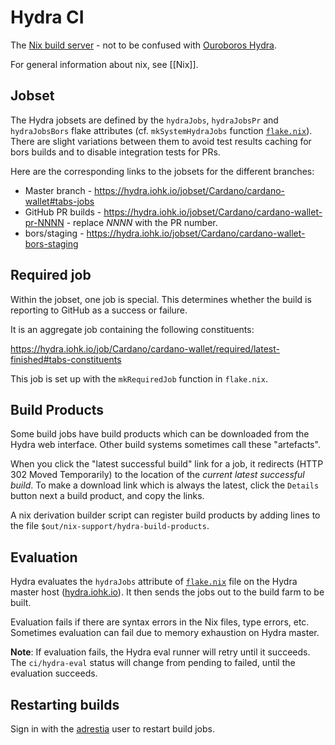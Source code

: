 # Hydra CI

The [Nix build server](https://github.com/NixOS/hydra) - not to be confused with [Ouroboros Hydra](https://eprint.iacr.org/2020/299).

For general information about nix, see [[Nix]].

[hydra.iohk.io]: https://hydra.iohk.io

## Jobset

The Hydra jobsets are defined by the `hydraJobs`, `hydraJobsPr` and `hydraJobsBors` flake attributes
(cf. `mkSystemHydraJobs` function [`flake.nix`][flake.nix]). There are slight variations between them
to avoid test results caching for bors builds and to disable integration tests for PRs.

Here are the corresponding links to the jobsets for the different branches:

* Master branch - https://hydra.iohk.io/jobset/Cardano/cardano-wallet#tabs-jobs
* GitHub PR builds - https://hydra.iohk.io/jobset/Cardano/cardano-wallet-pr-NNNN - replace _NNNN_ with the PR number.
* bors/staging - https://hydra.iohk.io/jobset/Cardano/cardano-wallet-bors-staging

[flake.nix]: https://github.com/input-output-hk/cardano-wallet/blob/master/flake.nix

## Required job

Within the jobset, one job is special. This determines whether the build is reporting to GitHub as a success or failure.

It is an aggregate job containing the following constituents:

https://hydra.iohk.io/job/Cardano/cardano-wallet/required/latest-finished#tabs-constituents

This job is set up with the `mkRequiredJob` function in `flake.nix`.


## Build Products

Some build jobs have build products which can be downloaded from the
Hydra web interface. Other build systems sometimes call these
"artefacts".

When you click the "latest successful build" link for a job, it
redirects (HTTP 302 Moved Temporarily) to the location of the _current
latest successful build_. To make a download link which is always the
latest, click the `Details` button next a build product, and copy the
links.

A nix derivation builder script can register build products by adding
lines to the file `$out/nix-support/hydra-build-products`.


## Evaluation

Hydra evaluates the `hydraJobs` attribute of [`flake.nix`][flake.nix]
file on the Hydra master host ([hydra.iohk.io][]).
It then sends the jobs out to the build farm to be built.

Evaluation fails if there are syntax errors in the Nix files, type
errors, etc. Sometimes evaluation can fail due to memory exhaustion on
Hydra master.

**Note**: If evaluation fails, the Hydra eval runner will retry until
it succeeds. The `ci/hydra-eval` status will change from pending to
failed, until the evaluation succeeds.


## Restarting builds

Sign in with the [adrestia](https://hydra.iohk.io/dashboard/adrestia) user to restart build jobs.
